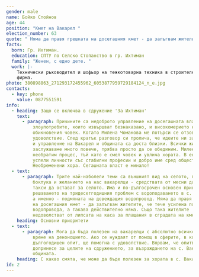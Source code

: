 ```yaml
---
gender: male
name: Бойко Стойнов
age: 44
position: "Кмет на Вакарел "
election_number: 63
quote: " Няма да правя грешката на досегашния кмет - да залъгвам жителите."
facts:
  born: Гр. Ихтиман.
  education: СПТУ по Селско Стопанство в гр. Ихтиман
  family: "Женен, с едно дете. "
  work: |-
    Технически ръководител и шофьор на тежкотоварна техника в строителна
    фирма.
photo: 380898863_271293172455962_6053877959729184124_n_e.jpg
contacts:
  - key: phone 
    value: 0877551591
info:
  - heading: Защо се включва в сдружение 'За Ихтиман'
    text:
      - paragraph: Причините са недоброто управление на досегашната власт,
          злоупотребите, които извършват безнаказано, и високомерието към
          обикновения човек. Когато Милена Чомакова ме потърси се отзовах с
          удоволствие. След кратък разговор си пролича, че идеите ни за промяна
          и управление на Вакарел и общината са доста близки. Всички жители
          заслужаваме много повече, трябва просто да се обединим. Милена започна
          необратим процес, тъй като е смел човек и увлича хората. В екипа й са
          успели личности със стабилни професии и добро име сред обществото.
          Необременени хора. Сегашната власт е минало!
  - text:
      - paragraph: Трите най-наболели теми са външният вид на селото, проблемът с
          боклука и желанието на нас вакарелци - средствата от месни данъци и
          такси да остават за селото. Има и по-дългосрочен основен приоритет -
          решаването на тридесетгодишния проблем с водоподаването в с. Вакарел,
          а именно - подмяната на довеждащия водопровод. Няма да правя грешката
          на досегашния кмет - да залъгвам жителите, че тече усилена подмяна на
          водопровода, а такава действително няма. Също така жителите
          недоволстват от липсата на каса за плащания в сградата на кметството.
    heading: Основни приоритети
  - text:
      - paragraph: Мога да бъда полезен на вакарелци с абсолютно всичко по всяко едно
          време на денонощието. Ако се нуждаят от помощ в сферите, в които имам
          дългогодишен опит, ще помогна с удоволствие. Вярвам, че опитът ми ще
          допринесе за целите на сдружението, за възраждането на с. Вакарел и на
          общината.
    heading: С какво смята, че може да бъде полезен за хората в с. Вакарел и в общината
id: 2
---
```

